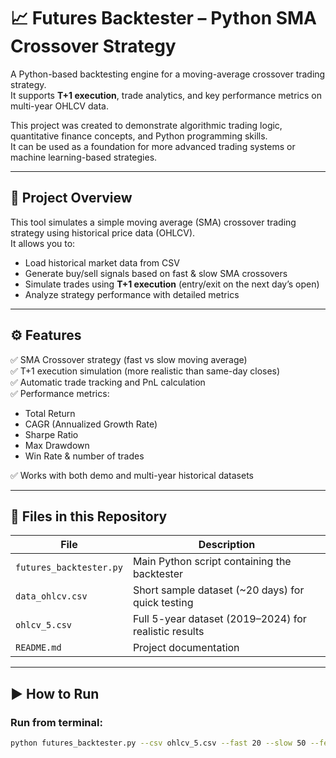 # 📈 Futures Backtester – Python SMA Crossover Strategy

A Python-based backtesting engine for a moving-average crossover trading strategy.  
It supports **T+1 execution**, trade analytics, and key performance metrics on multi-year OHLCV data.

This project was created to demonstrate algorithmic trading logic, quantitative finance concepts, and Python programming skills.  
It can be used as a foundation for more advanced trading systems or machine learning-based strategies.

---

## 🚀 Project Overview

This tool simulates a simple moving average (SMA) crossover trading strategy using historical price data (OHLCV).  
It allows you to:

- Load historical market data from CSV  
- Generate buy/sell signals based on fast & slow SMA crossovers  
- Simulate trades using **T+1 execution** (entry/exit on the next day’s open)  
- Analyze strategy performance with detailed metrics  

---

## ⚙️ Features

✅ SMA Crossover strategy (fast vs slow moving average)  
✅ T+1 execution simulation (more realistic than same-day closes)  
✅ Automatic trade tracking and PnL calculation  
✅ Performance metrics:

- Total Return  
- CAGR (Annualized Growth Rate)  
- Sharpe Ratio  
- Max Drawdown  
- Win Rate & number of trades  

✅ Works with both demo and multi-year historical datasets  

---

## 📁 Files in this Repository

| File | Description |
|------|------------|
| `futures_backtester.py` | Main Python script containing the backtester |
| `data_ohlcv.csv` | Short sample dataset (~20 days) for quick testing |
| `ohlcv_5.csv` | Full 5-year dataset (2019–2024) for realistic results |
| `README.md` | Project documentation |

---

## ▶️ How to Run

### Run from terminal:
```bash
python futures_backtester.py --csv ohlcv_5.csv --fast 20 --slow 50 --fee-bps 5
